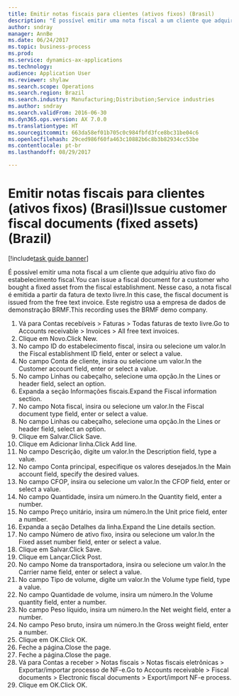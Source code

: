 ```yaml
--- 
title: Emitir notas fiscais para clientes (ativos fixos) (Brasil)
description: "É possível emitir uma nota fiscal a um cliente que adquiriu ativo fixo do estabelecimento fiscal."
author: sndray
manager: AnnBe
ms.date: 06/24/2017
ms.topic: business-process
ms.prod: 
ms.service: dynamics-ax-applications
ms.technology: 
audience: Application User
ms.reviewer: shylaw
ms.search.scope: Operations
ms.search.region: Brazil
ms.search.industry: Manufacturing;Distribution;Service industries
ms.author: sndray
ms.search.validFrom: 2016-06-30
ms.dyn365.ops.version: AX 7.0.0
ms.translationtype: HT
ms.sourcegitcommit: 663da58ef01b705c0c984fbfd3fce8bc31be04c6
ms.openlocfilehash: 29ced986f60fa463c10882b6c8b3b82934cc53be
ms.contentlocale: pt-br
ms.lasthandoff: 08/29/2017

---
```

# <a name="issue-customer-fiscal-documents-fixed-assets-brazil"></a><span data-ttu-id="2e0ca-103">Emitir notas fiscais para clientes (ativos fixos) (Brasil)</span><span class="sxs-lookup"><span data-stu-id="2e0ca-103">Issue customer fiscal documents (fixed assets) (Brazil)</span></span>

[!include[task guide banner](../../includes/task-guide-banner.md)]

<span data-ttu-id="2e0ca-104">É possível emitir uma nota fiscal a um cliente que adquiriu ativo fixo do estabelecimento fiscal.</span><span class="sxs-lookup"><span data-stu-id="2e0ca-104">You can issue a fiscal document for a customer who bought a fixed asset from the fiscal establishment.</span></span> <span data-ttu-id="2e0ca-105">Nesse caso, a nota fiscal é emitida a partir da fatura de texto livre.</span><span class="sxs-lookup"><span data-stu-id="2e0ca-105">In this case, the fiscal document is issued from the free text invoice.</span></span> <span data-ttu-id="2e0ca-106">Este registro usa a empresa de dados de demonstração BRMF.</span><span class="sxs-lookup"><span data-stu-id="2e0ca-106">This recording uses the BRMF demo company.</span></span>

1. <span data-ttu-id="2e0ca-107">Vá para Contas recebíveis > Faturas > Todas faturas de texto livre.</span><span class="sxs-lookup"><span data-stu-id="2e0ca-107">Go to Accounts receivable > Invoices > All free text invoices.</span></span>
2. <span data-ttu-id="2e0ca-108">Clique em Novo.</span><span class="sxs-lookup"><span data-stu-id="2e0ca-108">Click New.</span></span>
3. <span data-ttu-id="2e0ca-109">No campo ID do estabelecimento fiscal, insira ou selecione um valor.</span><span class="sxs-lookup"><span data-stu-id="2e0ca-109">In the Fiscal establishment ID field, enter or select a value.</span></span>
4. <span data-ttu-id="2e0ca-110">No campo Conta de cliente, insira ou selecione um valor.</span><span class="sxs-lookup"><span data-stu-id="2e0ca-110">In the Customer account field, enter or select a value.</span></span>
5. <span data-ttu-id="2e0ca-111">No campo Linhas ou cabeçalho, selecione uma opção.</span><span class="sxs-lookup"><span data-stu-id="2e0ca-111">In the Lines or header field, select an option.</span></span>
6. <span data-ttu-id="2e0ca-112">Expanda a seção Informações fiscais.</span><span class="sxs-lookup"><span data-stu-id="2e0ca-112">Expand the Fiscal information section.</span></span>
7. <span data-ttu-id="2e0ca-113">No campo Nota fiscal, insira ou selecione um valor.</span><span class="sxs-lookup"><span data-stu-id="2e0ca-113">In the Fiscal document type field, enter or select a value.</span></span>
8. <span data-ttu-id="2e0ca-114">No campo Linhas ou cabeçalho, selecione uma opção.</span><span class="sxs-lookup"><span data-stu-id="2e0ca-114">In the Lines or header field, select an option.</span></span>
9. <span data-ttu-id="2e0ca-115">Clique em Salvar.</span><span class="sxs-lookup"><span data-stu-id="2e0ca-115">Click Save.</span></span>
10. <span data-ttu-id="2e0ca-116">Clique em Adicionar linha.</span><span class="sxs-lookup"><span data-stu-id="2e0ca-116">Click Add line.</span></span>
11. <span data-ttu-id="2e0ca-117">No campo Descrição, digite um valor.</span><span class="sxs-lookup"><span data-stu-id="2e0ca-117">In the Description field, type a value.</span></span>
12. <span data-ttu-id="2e0ca-118">No campo Conta principal, especifique os valores desejados.</span><span class="sxs-lookup"><span data-stu-id="2e0ca-118">In the Main account field, specify the desired values.</span></span>
13. <span data-ttu-id="2e0ca-119">No campo CFOP, insira ou selecione um valor.</span><span class="sxs-lookup"><span data-stu-id="2e0ca-119">In the CFOP field, enter or select a value.</span></span>
14. <span data-ttu-id="2e0ca-120">No campo Quantidade, insira um número.</span><span class="sxs-lookup"><span data-stu-id="2e0ca-120">In the Quantity field, enter a number.</span></span>
15. <span data-ttu-id="2e0ca-121">No campo Preço unitário, insira um número.</span><span class="sxs-lookup"><span data-stu-id="2e0ca-121">In the Unit price field, enter a number.</span></span>
16. <span data-ttu-id="2e0ca-122">Expanda a seção Detalhes da linha.</span><span class="sxs-lookup"><span data-stu-id="2e0ca-122">Expand the Line details section.</span></span>
17. <span data-ttu-id="2e0ca-123">No campo Número de ativo fixo, insira ou selecione um valor.</span><span class="sxs-lookup"><span data-stu-id="2e0ca-123">In the Fixed asset number field, enter or select a value.</span></span>
18. <span data-ttu-id="2e0ca-124">Clique em Salvar.</span><span class="sxs-lookup"><span data-stu-id="2e0ca-124">Click Save.</span></span>
19. <span data-ttu-id="2e0ca-125">Clique em Lançar.</span><span class="sxs-lookup"><span data-stu-id="2e0ca-125">Click Post.</span></span>
20. <span data-ttu-id="2e0ca-126">No campo Nome da transportadora, insira ou selecione um valor.</span><span class="sxs-lookup"><span data-stu-id="2e0ca-126">In the Carrier name field, enter or select a value.</span></span>
21. <span data-ttu-id="2e0ca-127">No campo Tipo de volume, digite um valor.</span><span class="sxs-lookup"><span data-stu-id="2e0ca-127">In the Volume type field, type a value.</span></span>
22. <span data-ttu-id="2e0ca-128">No campo Quantidade de volume, insira um número.</span><span class="sxs-lookup"><span data-stu-id="2e0ca-128">In the Volume quantity field, enter a number.</span></span>
23. <span data-ttu-id="2e0ca-129">No campo Peso líquido, insira um número.</span><span class="sxs-lookup"><span data-stu-id="2e0ca-129">In the Net weight field, enter a number.</span></span>
24. <span data-ttu-id="2e0ca-130">No campo Peso bruto, insira um número.</span><span class="sxs-lookup"><span data-stu-id="2e0ca-130">In the Gross weight field, enter a number.</span></span>
25. <span data-ttu-id="2e0ca-131">Clique em OK.</span><span class="sxs-lookup"><span data-stu-id="2e0ca-131">Click OK.</span></span>
26. <span data-ttu-id="2e0ca-132">Feche a página.</span><span class="sxs-lookup"><span data-stu-id="2e0ca-132">Close the page.</span></span>
27. <span data-ttu-id="2e0ca-133">Feche a página.</span><span class="sxs-lookup"><span data-stu-id="2e0ca-133">Close the page.</span></span>
28. <span data-ttu-id="2e0ca-134">Vá para Contas a receber > Notas fiscais > Notas fiscais eletrônicas > Exportar/importar processo de NF-e.</span><span class="sxs-lookup"><span data-stu-id="2e0ca-134">Go to Accounts receivable > Fiscal documents > Electronic fiscal documents > Export/import NF-e process.</span></span>
29. <span data-ttu-id="2e0ca-135">Clique em OK.</span><span class="sxs-lookup"><span data-stu-id="2e0ca-135">Click OK.</span></span>


